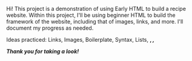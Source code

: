 Hi! This project is a demonstration of using Early HTML to build a recipe website.
Within this project, I'll be using beginner HTML to build the framework of the website,
including that of images, links, and more. I'll document my progress as needed.

Ideas practiced: Links, Images, Boilerplate, Syntax, Lists, <strong>, <em>, <br>

Thank you for taking a look!